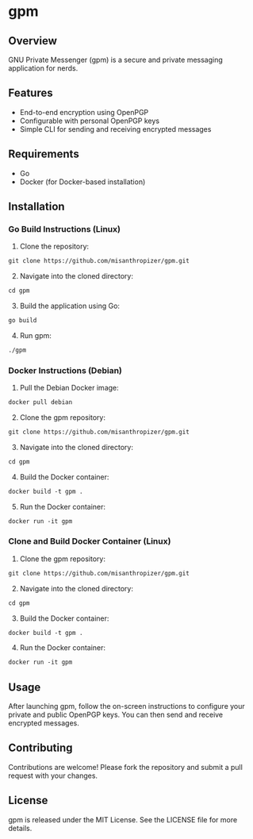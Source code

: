 # gpm

## Overview

GNU Private Messenger (gpm) is a secure and private messaging application for nerds.

## Features

- End-to-end encryption using OpenPGP
- Configurable with personal OpenPGP keys
- Simple CLI for sending and receiving encrypted messages

## Requirements

- Go
- Docker (for Docker-based installation)

## Installation

### Go Build Instructions (Linux)

1. Clone the repository:
```sh
git clone https://github.com/misanthropizer/gpm.git
```
2. Navigate into the cloned directory:
```sh
cd gpm
```
3. Build the application using Go:
```sh
go build
```
4. Run gpm:
```sh
./gpm
```

### Docker Instructions (Debian)

1. Pull the Debian Docker image:
```sh
docker pull debian
```
2. Clone the gpm repository:
```sh
git clone https://github.com/misanthropizer/gpm.git
```
3. Navigate into the cloned directory:
```sh
cd gpm
```
4. Build the Docker container:
```sh
docker build -t gpm .
```
5. Run the Docker container:
```sh
docker run -it gpm
```

### Clone and Build Docker Container (Linux)

1. Clone the gpm repository:
```sh 
git clone https://github.com/misanthropizer/gpm.git
```
2. Navigate into the cloned directory:
```sh 
cd gpm
```
3. Build the Docker container:
```sh 
docker build -t gpm .
```
4. Run the Docker container:
```sh 
docker run -it gpm
```

## Usage
After launching gpm, follow the on-screen instructions to configure your private and public OpenPGP keys. You can then send and receive encrypted messages.
## Contributing
Contributions are welcome! Please fork the repository and submit a pull request with your changes.
## License
gpm is released under the MIT License. See the LICENSE file for more details.
